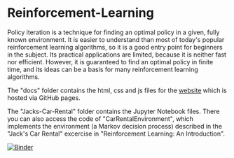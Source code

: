 # Reinforcement-Learning

Policy iteration is a technique for finding an optimal policy in a given, fully known environment. It is easier to understand than most of today's popular reinforcement learning algorithms, so it is a good entry point for beginners in the subject.
Its practical applications are limited, because it is neither fast nor efficient. However, it is guaranteed to find an optimal policy in finite time, and its ideas can be a basis for many reinforcement learning algorithms.

The "docs" folder contains the html, css and js files for the [website](https://favodar.github.io/Reinforcement-Learning/) which is hosted via GitHub pages.

The "Jacks-Car-Rental" folder contains the Jupyter Notebook files. There you can also access the code of "CarRentalEnvironment", which implements the environment (a Markov decision process) described in the "Jack's Car Rental" excercise in "Reinforcement Learning: An Introduction".

[![Binder](https://mybinder.org/badge_logo.svg)](https://mybinder.org/v2/gh/Favodar/Reinforcement-Learning/master?filepath=Jacks-Car-Rental%2FPolicyIterationNotebook.ipynb)

